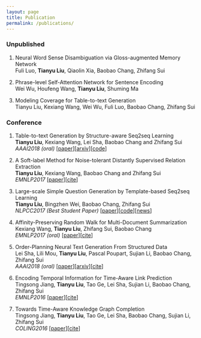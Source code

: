 ```yaml
---
layout: page
title: Publication
permalink: /publications/
---
```


### Unpublished
1. Neural Word Sense Disambiguation via Gloss-augmented Memory Network
<br>Fuli Luo, **Tianyu Liu**, Qiaolin Xia, Baobao Chang, Zhifang Sui

2. Phrase-level Self-Attention Network for Sentence Encoding
<br>Wei Wu, Houfeng Wang, **Tianyu Liu**, Shuming Ma

3. Modeling Coverage for Table-to-text Generation
<br>Tianyu Liu, Kexiang Wang, Wei Wu, Fuli Luo, Baobao Chang, Zhifang Sui

### Conference

1. Table-to-text Generation by Structure-aware Seq2seq Learning
<br>**Tianyu Liu**, Kexiang Wang, Lei Sha, Baobao Chang and Zhifang Sui
<br>*AAAI2018 (oral)* [[paper](/papers/aaai2018_liu.pdf)][[arxiv](https://arxiv.org/abs/1711.09724)][[code](https://github.com/tyliupku/wiki2bio)]

2. A Soft-label Method for Noise-tolerant Distantly Supervised Relation Extraction
<br>**Tianyu Liu**, Kexiang Wang, Baobao Chang and Zhifang Sui
<br>*EMNLP2017* [[paper](/papers/emnlp2017_liu.pdf)][[cite](http://dblp.org/rec/bibtex/conf/emnlp/LiuWCS17)]

3. Large-scale Simple Question Generation by Template-based Seq2seq Learning
<br>**Tianyu Liu**, Bingzhen Wei, Baobao Chang, Zhifang Sui
<br>*NLPCC2017 (Best Student Paper)* [[paper](/papers/nlpcc2017_liu.pdf)][[code](https://github.com/tyliupku/ChineseQG)][[news](http://www.sohu.com/a/203906825_498158)]

4. Affinity-Preserving Random Walk for Multi-Document Summarization
<br>Kexiang Wang, **Tianyu Liu**, Zhifang Sui, Baobao Chang
<br>*EMNLP2017 (oral)* [[paper](/papers/emnlp2017_wang.pdf)][[cite](http://dblp.org/rec/bibtex/conf/emnlp/WangLSC17)]

5. Order-Planning Neural Text Generation From Structured Data
<br>Lei Sha, Lili Mou, **Tianyu Liu**, Pascal Poupart, Sujian Li, Baobao Chang, Zhifang Sui
<br>*AAAI2018 (oral)* [[paper](/papers/aaai2018_sha.pdf)][[arxiv](https://arxiv.org/abs/1709.00155)][[cite](http://dblp.org/rec/bibtex/journals/corr/abs-1709-00155)]

6. Encoding Temporal Information for Time-Aware Link Prediction
<br>Tingsong Jiang, **Tianyu Liu**, Tao Ge, Lei Sha, Sujian Li, Baobao Chang, Zhifang Sui
<br>*EMNLP2016* [[paper](/papers/emnlp2016_jiang.pdf)][[cite](http://dblp.org/rec/bibtex/conf/emnlp/JiangLGSLCS16)]

7. Towards Time-Aware Knowledge Graph Completion
<br>Tingsong Jiang, **Tianyu Liu**, Tao Ge, Lei Sha, Baobao Chang, Sujian Li, Zhifang Sui
<br>*COLING2016* [[paper](/papers/coling2016_jiang.pdf)][[cite](http://dblp.org/rec/bibtex/conf/coling/JiangLGSCLS16)]

